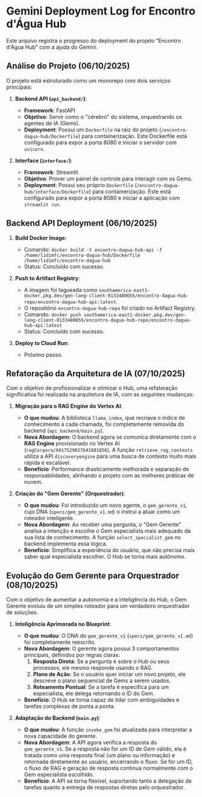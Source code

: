 # Gemini Deployment Log for Encontro d'Água Hub

Este arquivo registra o progresso do deployment do projeto "Encontro d'Água Hub" com a ajuda do Gemini.

## Análise do Projeto (06/10/2025)

O projeto está estruturado como um monorepo com dois serviços principais:

1.  **Backend API (`api_backend/`)**:
    *   **Framework**: FastAPI
    *   **Objetivo**: Servir como o "cérebro" do sistema, orquestrando os agentes de IA (Gems).
    *   **Deployment**: Possui um `Dockerfile` na raiz do projeto (`/encontro-dagua-hub/Dockerfile`) para containerização. Este Dockerfile está configurado para expor a porta 8080 e iniciar o servidor com `uvicorn`.

2.  **Interface (`interface/`)**:
    *   **Framework**: Streamlit
    *   **Objetivo**: Prover um painel de controle para interagir com os Gems.
    *   **Deployment**: Possui seu próprio `Dockerfile` (`/encontro-dagua-hub/interface/Dockerfile`) para containerização. Este está configurado para expor a porta 8080 e iniciar a aplicação com `streamlit run`.

## Backend API Deployment (06/10/2025)

1.  **Build Docker Image**:
    *   Comando: `docker build -t encontro-dagua-hub-api -f /home/lidimfc/encontro-dagua-hub/Dockerfile /home/lidimfc/encontro-dagua-hub`
    *   Status: Concluído com sucesso.

2.  **Push to Artifact Registry**:
    *   A imagem foi tagueada como `southamerica-east1-docker.pkg.dev/gen-lang-client-0133480655/encontro-dagua-hub-repo/encontro-dagua-hub-api:latest`.
    *   O repositório `encontro-dagua-hub-repo` foi criado no Artifact Registry.
    *   Comando: `docker push southamerica-east1-docker.pkg.dev/gen-lang-client-0133480655/encontro-dagua-hub-repo/encontro-dagua-hub-api:latest`
    *   Status: Concluído com sucesso.

3.  **Deploy to Cloud Run**:
    *   Próximo passo.

## Refatoração da Arquitetura de IA (07/10/2025)

Com o objetivo de profissionalizar e otimizar o Hub, uma refatoração significativa foi realizada na arquitetura de IA, com as seguintes mudanças:

1.  **Migração para o RAG Engine do Vertex AI**:
    *   **O que mudou**: A biblioteca `llama_index`, que recriava o índice de conhecimento a cada chamada, foi completamente removida do backend (`api_backend/main.py`).
    *   **Nova Abordagem**: O backend agora se comunica diretamente com o **RAG Engine** provisionado no Vertex AI (`ragCorpora/6917529027641081856`). A função `retrieve_rag_contexts` utiliza a API `discoveryengine` para uma busca de contexto muito mais rápida e escalável.
    *   **Benefício**: Performance drasticamente melhorada e separação de responsabilidades, alinhando o projeto com as melhores práticas de nuvem.

2.  **Criação do "Gem Gerente" (Orquestrador)**:
    *   **O que mudou**: Foi introduzido um novo agente, o `gem_gerente_v1`, cujo DNA (`specs/gem_gerente_v1.md`) o instrui a atuar como um roteador inteligente.
    *   **Nova Abordagem**: Ao receber uma pergunta, o "Gem Gerente" analisa a intenção e escolhe o Gem especialista mais adequado da sua lista de conhecimento. A função `select_specialist_gem` no backend implementa essa lógica.
    *   **Benefício**: Simplifica a experiência do usuário, que não precisa mais saber qual especialista escolher. O Hub se torna mais autônomo.
 
## Evolução do Gem Gerente para Orquestrador (08/10/2025)

Com o objetivo de aumentar a autonomia e a inteligência do Hub, o Gem Gerente evoluiu de um simples roteador para um verdadeiro orquestrador de soluções.

1.  **Inteligência Aprimorada no Blueprint**:
    *   **O que mudou**: O DNA do `gem_gerente_v1` (`specs/gem_gerente_v1.md`) foi completamente reescrito.
    *   **Nova Abordagem**: O gerente agora possui 3 comportamentos principais, definidos por regras claras:
        1.  **Resposta Direta**: Se a pergunta é sobre o Hub ou seus processos, ele mesmo responde usando o RAG.
        2.  **Plano de Ação**: Se o usuário quer iniciar um novo projeto, ele descreve o plano sequencial de Gems a serem usados.
        3.  **Roteamento Pontual**: Se a tarefa é específica para um especialista, ele delega retornando o ID do Gem.
    *   **Benefício**: O Hub se torna capaz de lidar com ambiguidades e tarefas complexas de ponta a ponta.

2.  **Adaptação do Backend (`main.py`)**:
    *   **O que mudou**: A função `invoke_gem` foi atualizada para interpretar a nova capacidade do gerente.
    *   **Nova Abordagem**: A API agora verifica a resposta do `gem_gerente_v1`. Se a resposta não for um ID de Gem válido, ela é tratada como uma resposta final (um plano ou informação) e retornada diretamente ao usuário, encerrando o fluxo. Se for um ID, o fluxo de RAG e geração de resposta continua normalmente com o Gem especialista escolhido.
    *   **Benefício**: A API se torna flexível, suportando tanto a delegação de tarefas quanto a entrega de respostas diretas pelo orquestrador.